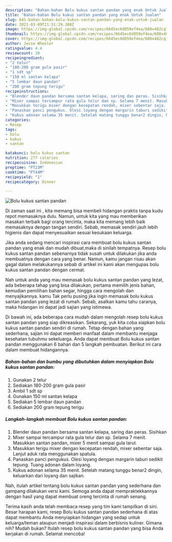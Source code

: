 ```yaml
---
description: "Bahan-bahan Bolu kukus santan pandan yang enak Untuk Jualan"
title: "Bahan-bahan Bolu kukus santan pandan yang enak Untuk Jualan"
slug: 641-bahan-bahan-bolu-kukus-santan-pandan-yang-enak-untuk-jualan
date: 2021-03-09T21:51:29.388Z
image: https://img-global.cpcdn.com/recipes/6645ec6d059ef4ea/680x482cq70/bolu-kukus-santan-pandan-foto-resep-utama.jpg
thumbnail: https://img-global.cpcdn.com/recipes/6645ec6d059ef4ea/680x482cq70/bolu-kukus-santan-pandan-foto-resep-utama.jpg
cover: https://img-global.cpcdn.com/recipes/6645ec6d059ef4ea/680x482cq70/bolu-kukus-santan-pandan-foto-resep-utama.jpg
author: Jesse Wheeler
ratingvalue: 4.4
reviewcount: 10
recipeingredient:
- "2 telur"
- "180-200 gram gula pasir"
- "1 sdt sp"
- "150 ml santan kelapa"
- "5 lembar daun pandan"
- "200 gram tepung terigu"
recipeinstructions:
- "Blender daun pandan bersama santan kelapa, saring dan peras. Sisihkan"
- "Mixer sampai tercampur rata gula telur dan sp. Selama 7 menit. Masukkan santan pandan, mixer 5 menit sampai gula larut."
- "Masukkan terigu mixer dengan kecepatan rendah, mixer sebentar saja. Lanjut aduk rata menggunakan spatula."
- "Panaskan panci pengukus. Olesi loyang dengan margarin taburi sedikit tepung. Tuang adonan dalam loyang."
- "Kukus adonan selama 35 menit. Setelah matang tunggu benar2 dingin, keluarkan dari loyang dan sajikan."
categories:
- Resep
tags:
- bolu
- kukus
- santan

katakunci: bolu kukus santan 
nutrition: 277 calories
recipecuisine: Indonesian
preptime: "PT23M"
cooktime: "PT44M"
recipeyield: "1"
recipecategory: Dinner

---
```



![Bolu kukus santan pandan](https://img-global.cpcdn.com/recipes/6645ec6d059ef4ea/680x482cq70/bolu-kukus-santan-pandan-foto-resep-utama.jpg)

Di zaman  saat ini , kita memang bisa membeli hidangan praktis tanpa kudu repot memasaknya dulu. Namun, untuk kita yang mau memberikan masakan terbaik bagi orang tercinta, maka kita memang lebih baik memasaknya dengan tangan sendiri. Sebab, memasak sendiri jauh lebih higienis dan dapat menyesuaikan sesuai kesukaan keluarga.

Jika anda sedang mencari inspirasi cara membuat bolu kukus santan pandan yang enak dan mudah dibuat,maka di sinilah tempatnya. Resep bolu kukus santan pandan  sebenarnya tidak susah untuk dilakukan jika anda membuatnya dengan cara yang benar. Namun, kamu jangan risau akan gagal dalam melakukannya 
sebab di artikel ini kami akan mengupas bolu kukus santan pandan dengan cermat.  



Nah untuk anda yang mau memasak bolu kukus santan pandan yang lezat, ada beberapa tahap yang bisa dilakukan, pertama memilih jenis bahan, kemudian pemilihan bahan segar, hingga cara mengolah dan menyajikannya. kamu Tak perlu pusing jika ingin memasak bolu kukus santan pandan yang lezat di rumah. Sebab, asalkan kamu  tahu caranya, maka hidangan ini dapat jadi sajian yang istimewa.

Di bawah ini, ada beberapa cara mudah dalam mengolah resep bolu kukus santan pandan yang siap dikreasikan. Sekarang, yuk kita coba siapkan bolu kukus santan pandan sendiri di rumah. Tetap dengan bahan yang sederhana, sajian ini dapat memberi manfaat dalam membantu menjaga kesehatan tubuhmu sekeluarga. Anda dapat membuat Bolu kukus santan pandan menggunakan 6 bahan dan 5 langkah pembuatan. Berikut ini cara dalam membuat hidangannya.

<!--inarticleads1-->

##### Bahan-bahan dan bumbu yang dibutuhkan dalam menyiapkan Bolu kukus santan pandan:

1. Gunakan 2 telur
1. Sediakan 180-200 gram gula pasir
1. Ambil 1 sdt sp
1. Gunakan 150 ml santan kelapa
1. Sediakan 5 lembar daun pandan
1. Sediakan 200 gram tepung terigu




<!--inarticleads2-->

##### Langkah-langkah membuat Bolu kukus santan pandan:

1. Blender daun pandan bersama santan kelapa, saring dan peras. Sisihkan
1. Mixer sampai tercampur rata gula telur dan sp. Selama 7 menit. Masukkan santan pandan, mixer 5 menit sampai gula larut.
1. Masukkan terigu mixer dengan kecepatan rendah, mixer sebentar saja. Lanjut aduk rata menggunakan spatula.
1. Panaskan panci pengukus. Olesi loyang dengan margarin taburi sedikit tepung. Tuang adonan dalam loyang.
1. Kukus adonan selama 35 menit. Setelah matang tunggu benar2 dingin, keluarkan dari loyang dan sajikan.




Nah, itulah artikel tentang  bolu kukus santan pandan  yang sederhana dan gampang dilakukan versi kami. Semoga anda dapat mempraktekkannya dengan hasil yang dapat membuat oreng tercinta di rumah senang. 

Terima kasih anda telah membaca resep yang tim kami tampilkan di sini. Besar harapan kami, resep  Bolu kukus santan pandan sederhana di atas dapat membantu Anda menyiapkan hidangan yang sedap untuk keluarga/teman ataupun menjadi inspirasi dalam berbisnis kuliner. Gimana nih? Mudah bukan? Itulah resep bolu kukus santan pandan yang bisa Anda kerjakan di rumah. Selamat mencoba!

